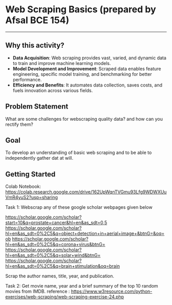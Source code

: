 # Web Scraping Basics (prepared by Afsal BCE 154)
___
## Why this activity?
- **Data Acquisition**: Web scraping provides vast, varied, and dynamic data to train and improve machine learning models.
- **Model Development and Improvement**: Scraped data enables feature engineering, specific model training, and benchmarking for better performance.
- **Efficiency and Benefits**: It automates data collection, saves costs, and fuels innovation across various fields.
## Problem Statement
What are some challenges for webscraping quality data? and how can you rectify them?

## Goal
To develop an understanding of basic web scraping and to be able to independently gather dat at will.

## Getting Started
Colab Notebook:
https://colab.research.google.com/drive/162UpWqnTVGmu93Lfg9WDWXUuVmR4yuS2?usp=sharing

Task 1:
Webscrap any of these google scholar webpages given below 

https://scholar.google.com/scholar?start=10&q=prostate+cancer&hl=en&as_sdt=0,5
https://scholar.google.com/scholar?hl=en&as_sdt=0%2C5&q=object+detection+in+aerial+image+&btnG=&oq=ob
https://scholar.google.com/scholar?hl=en&as_sdt=0%2C5&q=corona+virus&btnG=
https://scholar.google.com/scholar?hl=en&as_sdt=0%2C5&q=solar+wind&btnG=
https://scholar.google.com/scholar?hl=en&as_sdt=0%2C5&q=brain+stimulation&oq=brain

Scrap the author names, title, year, and publication.

Task 2:
Get movie name, year and a brief summary of the top 10 random movies from IMDB.
reference : https://www.w3resource.com/python-exercises/web-scraping/web-scraping-exercise-24.php
